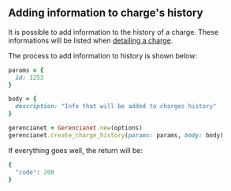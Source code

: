 ## Adding information to charge's history

It is possible to add information to the history of a charge. These informations will be listed when [detailing a charge](https://github.com/gerencianet/gn-api-sdk-ruby/tree/master/docs/charge-detailing.md).

The process to add information to history is shown below:


```ruby
params = {
  id: 1253
}

body = {
  description: "Info that will be added to charges history"
}

gerencianet = Gerencianet.new(options)
gerencianet.create_charge_history(params: params, body: body)
```

If everything goes well, the return will be:

```ruby
{
  "code": 200
}
```

